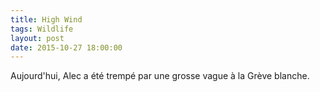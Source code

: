 ```yaml
---
title: High Wind
tags: Wildlife
layout: post
date: 2015-10-27 18:00:00
---
```


Aujourd'hui, Alec a été trempé par une grosse vague à la Grève blanche.
